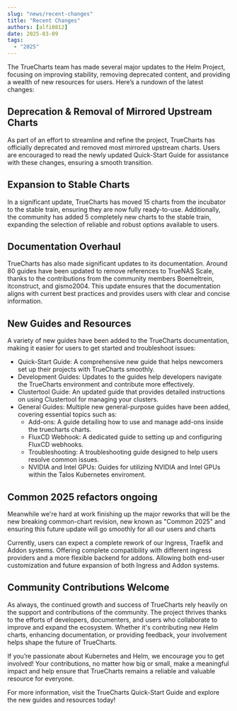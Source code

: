 ```yaml
---
slug: "news/recent-changes"
title: "Recent Changes"
authors: [alfi0812]
date: 2025-03-09
tags:
  - "2025"
---
```


The TrueCharts team has made several major updates to the Helm Project, focusing on improving stability, removing deprecated content, and providing a wealth of new resources for users. Here’s a rundown of the latest changes:

## Deprecation & Removal of Mirrored Upstream Charts

As part of an effort to streamline and refine the project, TrueCharts has officially deprecated and removed most mirrored upstream charts. Users are encouraged to read the newly updated Quick-Start Guide for assistance with these changes, ensuring a smooth transition.

## Expansion to Stable Charts

In a significant update, TrueCharts has moved 15 charts from the incubator to the stable train, ensuring they are now fully ready-to-use. Additionally, the community has added 5 completely new charts to the stable train, expanding the selection of reliable and robust options available to users. 

## Documentation Overhaul

TrueCharts has also made significant updates to its documentation. Around 80 guides have been updated to remove references to TrueNAS Scale, thanks to the contributions from the community members Boemeltrein, itconstruct, and gismo2004. This update ensures that the documentation aligns with current best practices and provides users with clear and concise information.

## New Guides and Resources

A variety of new guides have been added to the TrueCharts documentation, making it easier for users to get started and troubleshoot issues:

- Quick-Start Guide: A comprehensive new guide that helps newcomers set up their projects with TrueCharts smoothly.
- Development Guides: Updates to the guides help developers navigate the TrueCharts environment and contribute more effectively.
- Clustertool Guide: An updated guide that provides detailed instructions on using Clustertool for managing your clusters.
- General Guides: Multiple new general-purpose guides have been added, covering essential topics such as:
  - Add-ons: A guide detailing how to use and manage add-ons inside the truecharts charts.
  - FluxCD Webhook: A dedicated guide to setting up and configuring FluxCD webhooks.
  - Troubleshooting: A troubleshooting guide designed to help users resolve common issues.
  - NVIDIA and Intel GPUs: Guides for utilizing NVIDIA and Intel GPUs within the Talos Kubernetes enviroment.

## Common 2025 refactors ongoing

Meanwhile we're hard at work finishing up the major reworks that will be the new breaking common-chart revision, new known as "Common 2025" and ensuring this future update will go smoothly for all our users and charts

Currently, users can expect a complete rework of our Ingress, Traefik and Addon systems.
Offering complete compatibility with different ingress providers and a more flexible backend for addons. Allowing both end-user customization and future expansion of both Ingress and Addon systems.
## Community Contributions Welcome

As always, the continued growth and success of TrueCharts rely heavily on the support and contributions of the community. The project thrives thanks to the efforts of developers, documenters, and users who collaborate to improve and expand the ecosystem. Whether it's contributing new Helm charts, enhancing documentation, or providing feedback, your involvement helps shape the future of TrueCharts.

If you’re passionate about Kubernetes and Helm, we encourage you to get involved! Your contributions, no matter how big or small, make a meaningful impact and help ensure that TrueCharts remains a reliable and valuable resource for everyone.

For more information, visit the TrueCharts Quick-Start Guide and explore the new guides and resources today!
